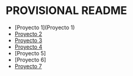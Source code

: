 # PROVISIONAL README

- [Proyecto 1](Proyecto 1)
- [Proyecto 2](Proyecto%202%20-%20La%20red%20dividida)
- [Proyecto 3](Proyecto%203%20-%20Limpieza%20y%20aislamiento)
- [Proyecto 4](Proyecto%204%20-%20Bastionando%20la%20autenticación)
- [Proyecto 5]
- [Proyecto 6]
- [Proyecto 7](Proyecto%207%20-%20Bacula/)
